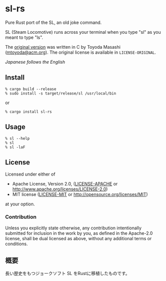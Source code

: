 # sl-rs

Pure Rust port of the SL, an old joke command.

SL (Steam Locomotive) runs across your terminal when you type "sl" as you meant to type "ls".

The [original version](https://github.com/mtoyoda/sl) was written in C by Toyoda Masashi (mtoyoda@acm.org).
The original license is available in `LICENSE-ORIGINAL`.

*Japanese follows the English*

## Install

```shell
% cargo build --release
% sudo install -s target/release/sl /usr/local/bin
```

or 

```shell
% cargo install sl-rs
```

## Usage

```shell
% sl --help
% sl
% sl -laF
```

## License

Licensed under either of

 * Apache License, Version 2.0, ([LICENSE-APACHE](LICENSE-APACHE) or http://www.apache.org/licenses/LICENSE-2.0)
 * MIT license ([LICENSE-MIT](LICENSE-MIT) or http://opensource.org/licenses/MIT)

at your option.

### Contribution

Unless you explicitly state otherwise, any contribution intentionally submitted
for inclusion in the work by you, as defined in the Apache-2.0 license, shall be dual licensed as above, without any
additional terms or conditions.


## 概要
長い歴史をもつジョークソフト SL をRustに移植したものです。
